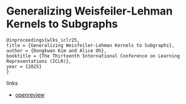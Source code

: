 # Generalizing Weisfeiler-Lehman Kernels to Subgraphs

```
@inproceedings{wlks_iclr25,
title = {Generalizing Weisfeiler-Lehman Kernels to Subgraphs},
author = {Dongkwan Kim and Alice Oh},
booktitle = {The Thirteenth International Conference on Learning Representations (ICLR)},
year = {2025}
}
```

links
- [openreview](https://openreview.net/forum?id=HZgZrtIreg)
